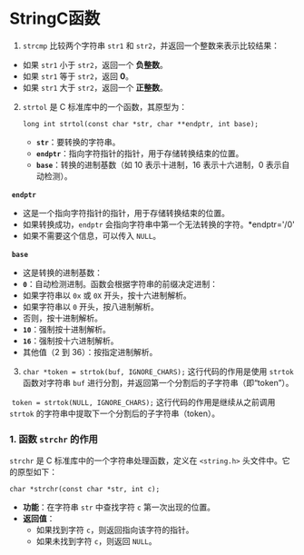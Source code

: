 # StringC函数

1. `strcmp` 比较两个字符串 `str1` 和 `str2`，并返回一个整数来表示比较结果：

- 如果 `str1` 小于 `str2`，返回一个 **负整数**。
- 如果 `str1` 等于 `str2`，返回 **0**。
- 如果 `str1` 大于 `str2`，返回一个 **正整数**。

2. `strtol` 是 C 标准库中的一个函数，其原型为：

   ```
   long int strtol(const char *str, char **endptr, int base);
   ```

   - **`str`**：要转换的字符串。
   - **`endptr`**：指向字符指针的指针，用于存储转换结束的位置。
   - **`base`**：转换的进制基数（如 10 表示十进制，16 表示十六进制，0 表示自动检测）。

​	**`endptr`**

- 这是一个指向字符指针的指针，用于存储转换结束的位置。
- 如果转换成功，`endptr` 会指向字符串中第一个无法转换的字符。*endptr='/0'
- 如果不需要这个信息，可以传入 `NULL`。

​	**`base`**

- 这是转换的进制基数：
- **`0`**：自动检测进制。函数会根据字符串的前缀决定进制：
- 如果字符串以 `0x` 或 `0X` 开头，按十六进制解析。
- 如果字符串以 `0` 开头，按八进制解析。
- 否则，按十进制解析。
- **`10`**：强制按十进制解析。
- **`16`**：强制按十六进制解析。
- 其他值（2 到 36）：按指定进制解析。

3. `char *token = strtok(buf, IGNORE_CHARS);` 这行代码的作用是使用 `strtok` 函数对字符串 `buf` 进行分割，并返回第一个分割后的子字符串（即“token”）。

​	`token = strtok(NULL, IGNORE_CHARS);` 这行代码的作用是继续从之前调用 `strtok` 的字符串中提取下一个分割后的子字符串（token）。



### 1. **函数 `strchr` 的作用**

`strchr` 是 C 标准库中的一个字符串处理函数，定义在 `<string.h>` 头文件中。它的原型如下：

```
char *strchr(const char *str, int c);
```

- **功能**：在字符串 `str` 中查找字符 `c` 第一次出现的位置。
- **返回值**：
  - 如果找到字符 `c`，则返回指向该字符的指针。
  - 如果未找到字符 `c`，则返回 `NULL`。